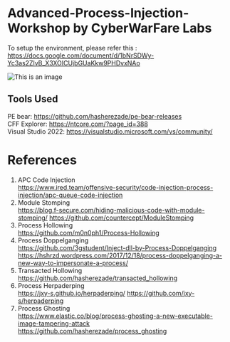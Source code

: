 # Advanced-Process-Injection-Workshop by CyberWarFare Labs

To setup the environment, please refer this : https://docs.google.com/document/d/1bNrSDWy-Yc3as2ZlvB_X3XOICUjbGUaKkw9PHDvxNAo

![This is an image](Untitled-1.jpg)

## Tools Used </br>
PE bear: https://github.com/hasherezade/pe-bear-releases </br>
CFF Explorer: https://ntcore.com/?page_id=388 </br>
Visual Studio 2022: https://visualstudio.microsoft.com/vs/community/ </br>

# References
1. APC Code Injection </br>
    https://www.ired.team/offensive-security/code-injection-process-injection/apc-queue-code-injection
2. Module Stomping </br>
    https://blog.f-secure.com/hiding-malicious-code-with-module-stomping/
    https://github.com/countercept/ModuleStomping
3. Process Hollowing </br>
    https://github.com/m0n0ph1/Process-Hollowing
4. Process Doppelganging </br>
    https://github.com/3gstudent/Inject-dll-by-Process-Doppelganging
    https://hshrzd.wordpress.com/2017/12/18/process-doppelganging-a-new-way-to-impersonate-a-process/
5. Transacted Hollowing </br>
    https://github.com/hasherezade/transacted_hollowing
6. Process Herpaderping </br>
    https://jxy-s.github.io/herpaderping/
    https://github.com/jxy-s/herpaderping
7. Process Ghosting </br>
    https://www.elastic.co/blog/process-ghosting-a-new-executable-image-tampering-attack
    https://github.com/hasherezade/process_ghosting
